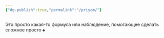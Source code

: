 ```yaml
---
{"dg-publish":true,"permalink":"/priyom/"}
---
```


Это просто какая-то формула или наблюдение, помогающее сделать сложное просто ♠️